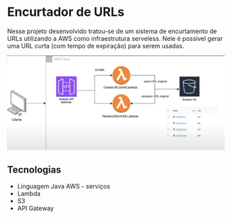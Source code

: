 # Encurtador de URLs

Nesse projeto desenvolvido tratou-se de um sistema de encurtamento de URLs utilizando a AWS como infraestrutura serveless. Nele é possivel gerar uma URL curta (com tempo de expiração) para serem usadas.

<p align="center"> 
  <img src="image/Screenshot 2024-11-22 144543.png" alt="Descrição da Imagem 1" width="700" />
</p>

## Tecnologias
- Linguagem Java
AWS - serviços
- Lambda
- S3
- API Gateway

